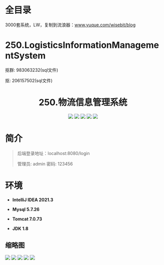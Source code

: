 # 全目录

3000套系统，LW，复制到流浪器：www.yuque.com/wisebit/blog

# 250.LogisticsInformationManagementSystem

<p>抠群: 983063232(sql文件)</p>
<p>抠: 206157502(sql文件)</p>

<p><h1 align="center">250.物流信息管理系统</h1></p>


<p align="center">
	<img src="https://img.shields.io/badge/jdk-1.8-orange.svg"/>
    <img src="https://img.shields.io/badge/springboot-5.x-lightgrey.svg"/>
    <img src="https://img.shields.io/badge/jsp-3.x-blue.svg"/>
    <img src="https://img.shields.io/badge/shiro-3.x-blue.svg"/>
    <img src="https://img.shields.io/badge/mybatis-5.x-yellow.svg"/>
</p>

# 简介
>
> 
> 
> 后端登录地址：localhost:8080/login
>
> 管理员: admin   密码: 123456
>

# 环境

- <b>IntelliJ IDEA 2021.3</b>

- <b>Mysql 5.7.26</b>

- <b>Tomcat 7.0.73</b>

- <b>JDK 1.8</b>




## 缩略图

![](https://bitwise.oss-cn-heyuan.aliyuncs.com/2024/9/10/638b6109-be44-4ccc-8e52-8e2ac933df4b.png)
![](https://bitwise.oss-cn-heyuan.aliyuncs.com/2024/9/10/96ea4814-2c65-400c-b4af-6414bce8b905.png)
![](https://bitwise.oss-cn-heyuan.aliyuncs.com/2024/9/10/788b01df-c52d-495f-a100-20da99d20976.png)
![](https://bitwise.oss-cn-heyuan.aliyuncs.com/2024/9/10/c2da9b8f-216d-415e-b830-fb97d2a529b9.png)
![](https://bitwise.oss-cn-heyuan.aliyuncs.com/2024/9/10/421969e0-3714-40b2-890b-25ed6c42ac01.png)





